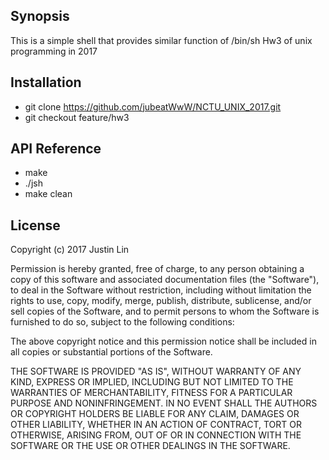 ## Synopsis

This is a simple shell that provides similar function of /bin/sh
Hw3 of unix programming in 2017

## Installation

- git clone https://github.com/jubeatWwW/NCTU_UNIX_2017.git
- git checkout feature/hw3

## API Reference

- make
- ./jsh
- make clean

## License

Copyright (c) 2017 Justin Lin

Permission is hereby granted, free of charge, to any person obtaining a copy
of this software and associated documentation files (the "Software"), to deal
in the Software without restriction, including without limitation the rights
to use, copy, modify, merge, publish, distribute, sublicense, and/or sell
copies of the Software, and to permit persons to whom the Software is
furnished to do so, subject to the following conditions:

The above copyright notice and this permission notice shall be included in all
copies or substantial portions of the Software.

THE SOFTWARE IS PROVIDED "AS IS", WITHOUT WARRANTY OF ANY KIND, EXPRESS OR
IMPLIED, INCLUDING BUT NOT LIMITED TO THE WARRANTIES OF MERCHANTABILITY,
FITNESS FOR A PARTICULAR PURPOSE AND NONINFRINGEMENT. IN NO EVENT SHALL THE
AUTHORS OR COPYRIGHT HOLDERS BE LIABLE FOR ANY CLAIM, DAMAGES OR OTHER
LIABILITY, WHETHER IN AN ACTION OF CONTRACT, TORT OR OTHERWISE, ARISING FROM,
OUT OF OR IN CONNECTION WITH THE SOFTWARE OR THE USE OR OTHER DEALINGS IN THE
SOFTWARE.
